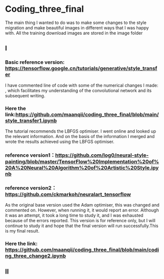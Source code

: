 # Coding_three_final
The main thing I wanted to do was to make some changes to the style migration and make beautiful images in different ways that I was happy with.
All the training download images are stored in the image folder

## Ⅰ
### Basic reference version: https://tensorflow.google.cn/tutorials/generative/style_transfer 

I have commented line of code with some of the numerical changes I made: , which facilitates my understanding of the convolutional network and its subsequent writing.
### Here the link:https://github.com/maanqii/coding_three_final/blob/main/style_transfer1.ipynb

The tutorial recommends the LBFGS optimiser. I went online and looked up the relevant information. And on the basis of the information I merged and wrote the results achieved using the LBFGS optimiser.
### reference version1：https://github.com/log0/neural-style-painting/blob/master/TensorFlow%20Implementation%20of%20A%20Neural%20Algorithm%20of%20Artistic%20Style.ipynb

### reference version2：https://github.com/ckmarkoh/neuralart_tensorflow

As the original base version used the Adam optimiser, this was changed and commented on. However, when running it, it would report an error. Although it was an attempt, it took a long time to study it, and I was exhausted because of the errors reported. This version is for reference only, but I will continue to study it and hope that the final version will run successfully.This is my final result.
### Here the link: https://github.com/maanqii/coding_three_final/blob/main/coding_three_change2.ipynb
## Ⅱ
